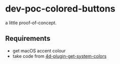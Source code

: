 # dev-poc-colored-buttons
a little proof-of-concept.

## Requirements

* get macOS accent colour
* take code from [4d-plugin-get-system-colors](https://github.com/miyako/4d-plugin-get-system-colors)
